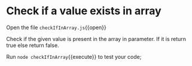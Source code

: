 # Check if a value exists in array 

Open the file `checkIfInArray.js`{{open}}

Check if the given value is present in the array in parameter. If it is return true else return false.

Run `node checkIfInArray`{{execute}} to test your code;